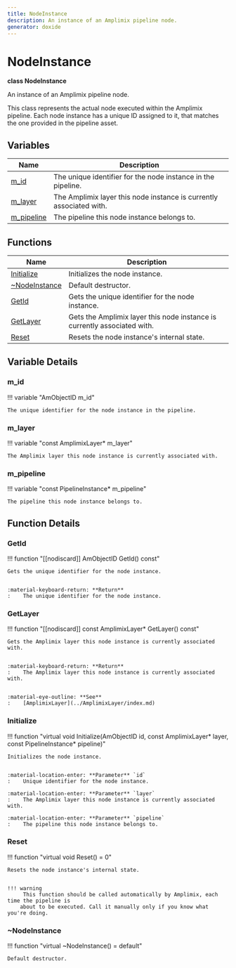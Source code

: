 ```yaml
---
title: NodeInstance
description: An instance of an Amplimix pipeline node.
generator: doxide
---
```



# NodeInstance

**class  NodeInstance**


An instance of an Amplimix pipeline node.

This class represents the actual node executed within the
Amplimix pipeline. Each node instance has a unique ID assigned
to it, that matches the one provided in the pipeline asset.


    


## Variables

| Name | Description |
| ---- | ----------- |
| [m_id](#m_id) | The unique identifier for the node instance in the pipeline. |
| [m_layer](#m_layer) | The Amplimix layer this node instance is currently associated with. |
| [m_pipeline](#m_pipeline) | The pipeline this node instance belongs to. |

## Functions

| Name | Description |
| ---- | ----------- |
| [Initialize](#Initialize) | Initializes the node instance. |
| [~NodeInstance](#_u007eNodeInstance) | Default destructor.  |
| [GetId](#GetId) | Gets the unique identifier for the node instance. |
| [GetLayer](#GetLayer) | Gets the Amplimix layer this node instance is currently associated with. |
| [Reset](#Reset) | Resets the node instance's internal state. |

## Variable Details

### m_id<a name="m_id"></a>

!!! variable "AmObjectID m_id"

    The unique identifier for the node instance in the pipeline.
    

### m_layer<a name="m_layer"></a>

!!! variable "const AmplimixLayer&#42; m_layer"

    The Amplimix layer this node instance is currently associated with.
    

### m_pipeline<a name="m_pipeline"></a>

!!! variable "const PipelineInstance&#42; m_pipeline"

    The pipeline this node instance belongs to.
    

## Function Details

### GetId<a name="GetId"></a>
!!! function "[[nodiscard]] AmObjectID GetId() const"

    
    Gets the unique identifier for the node instance.
    
    
    :material-keyboard-return: **Return**
    :    The unique identifier for the node instance.
            
    

### GetLayer<a name="GetLayer"></a>
!!! function "[[nodiscard]] const AmplimixLayer&#42; GetLayer() const"

    
    Gets the Amplimix layer this node instance is currently associated with.
    
    
    :material-keyboard-return: **Return**
    :    The Amplimix layer this node instance is currently associated with.
    
    
    :material-eye-outline: **See**
    :    [AmplimixLayer](../AmplimixLayer/index.md)
            
    

### Initialize<a name="Initialize"></a>
!!! function "virtual void Initialize(AmObjectID id, const AmplimixLayer&#42; layer, const PipelineInstance&#42; pipeline)"

    
    Initializes the node instance.
    
    
    :material-location-enter: **Parameter** `id`
    :    Unique identifier for the node instance.
        
    :material-location-enter: **Parameter** `layer`
    :    The Amplimix layer this node instance is currently associated with.
        
    :material-location-enter: **Parameter** `pipeline`
    :    The pipeline this node instance belongs to.
                
    

### Reset<a name="Reset"></a>
!!! function "virtual void Reset() = 0"

    
    Resets the node instance's internal state.
    
    
    !!! warning
         This function should be called automatically by Amplimix, each time the pipeline is
        about to be executed. Call it manually only if you know what you're doing.
                
    

### ~NodeInstance<a name="_u007eNodeInstance"></a>
!!! function "virtual ~NodeInstance() = default"

    
    Default destructor.
             
    
    
    

